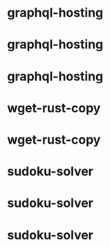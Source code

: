 # graphql-hosting
# graphql-hosting
# graphql-hosting
# wget-rust-copy
# wget-rust-copy
# sudoku-solver
# sudoku-solver
# sudoku-solver
